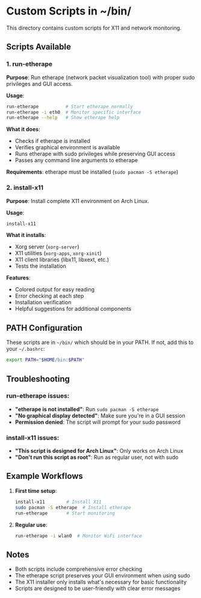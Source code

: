 # Custom Scripts in ~/bin/

This directory contains custom scripts for X11 and network monitoring.

## Scripts Available

### 1. run-etherape
**Purpose**: Run etherape (network packet visualization tool) with proper sudo privileges and GUI access.

**Usage**:
```bash
run-etherape          # Start etherape normally
run-etherape -i eth0  # Monitor specific interface
run-etherape --help   # Show etherape help
```

**What it does**:
- Checks if etherape is installed
- Verifies graphical environment is available
- Runs etherape with sudo privileges while preserving GUI access
- Passes any command line arguments to etherape

**Requirements**: etherape must be installed (`sudo pacman -S etherape`)

### 2. install-x11
**Purpose**: Install complete X11 environment on Arch Linux.

**Usage**:
```bash
install-x11
```

**What it installs**:
- Xorg server (`xorg-server`)
- X11 utilities (`xorg-apps`, `xorg-xinit`)
- X11 client libraries (libx11, libxext, etc.)
- Tests the installation

**Features**:
- Colored output for easy reading
- Error checking at each step
- Installation verification
- Helpful suggestions for additional components

## PATH Configuration

These scripts are in `~/bin/` which should be in your PATH. If not, add this to your `~/.bashrc`:

```bash
export PATH="$HOME/bin:$PATH"
```

## Troubleshooting

### run-etherape issues:
- **"etherape is not installed"**: Run `sudo pacman -S etherape`
- **"No graphical display detected"**: Make sure you're in a GUI session
- **Permission denied**: The script will prompt for your sudo password

### install-x11 issues:
- **"This script is designed for Arch Linux"**: Only works on Arch Linux
- **"Don't run this script as root"**: Run as regular user, not with sudo

## Example Workflows

1. **First time setup**:
   ```bash
   install-x11        # Install X11
   sudo pacman -S etherape  # Install etherape
   run-etherape       # Start monitoring
   ```

2. **Regular use**:
   ```bash
   run-etherape -i wlan0  # Monitor WiFi interface
   ```

## Notes

- Both scripts include comprehensive error checking
- The etherape script preserves your GUI environment when using sudo
- The X11 installer only installs what's necessary for basic functionality
- Scripts are designed to be user-friendly with clear error messages
